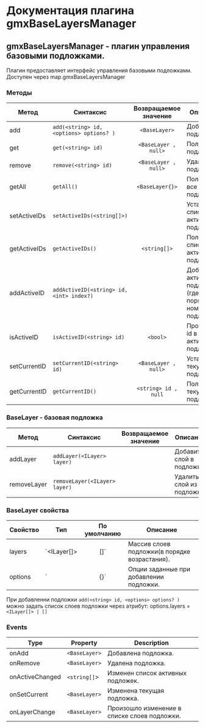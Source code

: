 # Документация плагина gmxBaseLayersManager

## gmxBaseLayersManager - плагин управления базовыми подложками.

Плагин предоставляет интерфейс управления базовыми подложками.
Доступен через map.gmxBaseLayersManager

### Методы

Метод|Синтаксис|Возвращаемое значение|Описание
------|------|:---------:|-----------
add|`add(<string> id, <options> options? )`|`<BaseLayer>`| Добавить подложку.
get|`get(<string> id)`|`<BaseLayer , null>`| Получить подложку.
remove|`remove(<string> id)`|`<BaseLayer , null>`| Удалить подложку.
getAll|`getAll()`|`<BaseLayer{}>`| Получить все подложки.
setActiveIDs|`setActiveIDs(<string[]>)`|| Установить список активных подложек.
getActiveIDs|`getActiveIDs()`|`<string[]>`| Получить список активных подложек.
addActiveID|`addActiveID(<string> id, <int> index?)`|| Добавить активную подложку (где index порядковый номер подложки).
isActiveID|`isActiveID(<string> id)`|`<bool>`| Проверить id в списке активных подложек.
setCurrentID|`setCurrentID(<string> id)`|`<BaseLayer , null>`| Установить текущую подложку.
getCurrentID|`getCurrentID()`|`<string> id , null`| Получить текущую подложку.

### BaseLayer - базовая подложка

Метод|Синтаксис|Возвращаемое значение|Описание
------|------|:---------:|-----------
addLayer|`addLayer(<ILayer> layer)`|| Добавить слой в подложку.
removeLayer|`removeLayer(<ILayer> layer)`|| Удалить слой из подложки.

### BaseLayer свойства

Свойство|Тип|По умолчанию|Описание
------|------|:---------:|-----------
layers | `<ILayer[]> | []` | Массив слоев подложки(в порядке возрастания).
options | `<hash> | {}` | Опции заданные при добавлении подложки.

При добавленни подложки `add(<string> id, <options> options? )` можно задать список слоев подложки через атрибут:
options.layers = `<ILayer[]> | []`

### Events

| Type | Property | Description
| --- | --- | ---
| onAdd | `<BaseLayer>` | Добавлена подложка.
| onRemove | `<BaseLayer>` | Удалена подложка.
| onActiveChanged | `<string[]`> | Изменен список активных подложек.
| onSetCurrent | `<BaseLayer>` | Изменена текущая подложка.
| onLayerChange | `<BaseLayer>` | Произошло изменение в списке слоев подложки.
